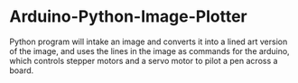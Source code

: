 # Arduino-Python-Image-Plotter
Python program will intake an image and converts it into a lined art version of the image, and uses the lines in the image as commands for the arduino, which controls stepper motors and a servo motor to pilot a pen across a board. 
